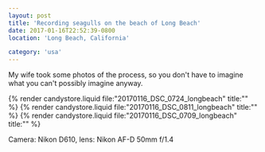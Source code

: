 ```yaml
---
layout: post
title: 'Recording seagulls on the beach of Long Beach'
date: 2017-01-16T22:52:39-0800
location: 'Long Beach, California'

category: 'usa'
---
```


My wife took some photos of the process, so you don't have to imagine what you can't possibly imagine anyway.

{% render candystore.liquid file:"20170116_DSC_0724_longbeach" title:"" %}
{% render candystore.liquid file:"20170116_DSC_0811_longbeach" title:"" %}
{% render candystore.liquid file:"20170116_DSC_0709_longbeach" title:"" %}

Camera: Nikon D610, lens: Nikon AF-D 50mm f/1.4

